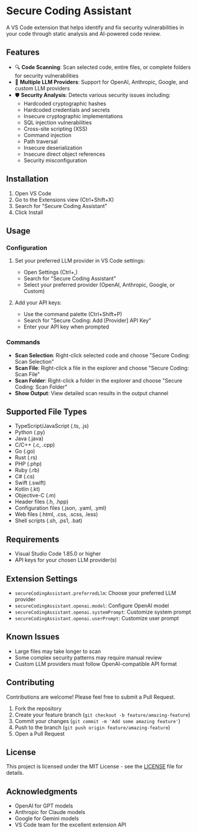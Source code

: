 # Secure Coding Assistant

A VS Code extension that helps identify and fix security vulnerabilities in your code through static analysis and AI-powered code review.

## Features

- 🔍 **Code Scanning**: Scan selected code, entire files, or complete folders for security vulnerabilities
- 🔐 **Multiple LLM Providers**: Support for OpenAI, Anthropic, Google, and custom LLM providers
- 🛡️ **Security Analysis**: Detects various security issues including:
  - Hardcoded cryptographic hashes
  - Hardcoded credentials and secrets
  - Insecure cryptographic implementations
  - SQL injection vulnerabilities
  - Cross-site scripting (XSS)
  - Command injection
  - Path traversal
  - Insecure deserialization
  - Insecure direct object references
  - Security misconfiguration

## Installation

1. Open VS Code
2. Go to the Extensions view (Ctrl+Shift+X)
3. Search for "Secure Coding Assistant"
4. Click Install

## Usage

### Configuration

1. Set your preferred LLM provider in VS Code settings:
   - Open Settings (Ctrl+,)
   - Search for "Secure Coding Assistant"
   - Select your preferred provider (OpenAI, Anthropic, Google, or Custom)

2. Add your API keys:
   - Use the command palette (Ctrl+Shift+P)
   - Search for "Secure Coding: Add [Provider] API Key"
   - Enter your API key when prompted

### Commands

- **Scan Selection**: Right-click selected code and choose "Secure Coding: Scan Selection"
- **Scan File**: Right-click a file in the explorer and choose "Secure Coding: Scan File"
- **Scan Folder**: Right-click a folder in the explorer and choose "Secure Coding: Scan Folder"
- **Show Output**: View detailed scan results in the output channel

## Supported File Types

- TypeScript/JavaScript (.ts, .js)
- Python (.py)
- Java (.java)
- C/C++ (.c, .cpp)
- Go (.go)
- Rust (.rs)
- PHP (.php)
- Ruby (.rb)
- C# (.cs)
- Swift (.swift)
- Kotlin (.kt)
- Objective-C (.m)
- Header files (.h, .hpp)
- Configuration files (.json, .yaml, .yml)
- Web files (.html, .css, .scss, .less)
- Shell scripts (.sh, .ps1, .bat)

## Requirements

- Visual Studio Code 1.85.0 or higher
- API keys for your chosen LLM provider(s)

## Extension Settings

- `secureCodingAssistant.preferredLlm`: Choose your preferred LLM provider
- `secureCodingAssistant.openai.model`: Configure OpenAI model
- `secureCodingAssistant.openai.systemPrompt`: Customize system prompt
- `secureCodingAssistant.openai.userPrompt`: Customize user prompt

## Known Issues

- Large files may take longer to scan
- Some complex security patterns may require manual review
- Custom LLM providers must follow OpenAI-compatible API format

## Contributing

Contributions are welcome! Please feel free to submit a Pull Request.

1. Fork the repository
2. Create your feature branch (`git checkout -b feature/amazing-feature`)
3. Commit your changes (`git commit -m 'Add some amazing feature'`)
4. Push to the branch (`git push origin feature/amazing-feature`)
5. Open a Pull Request

## License

This project is licensed under the MIT License - see the [LICENSE](https://github.com/oyesanyf/magicAIcode/blob/main/LICENSE) file for details.

## Acknowledgments

- OpenAI for GPT models
- Anthropic for Claude models
- Google for Gemini models
- VS Code team for the excellent extension API
